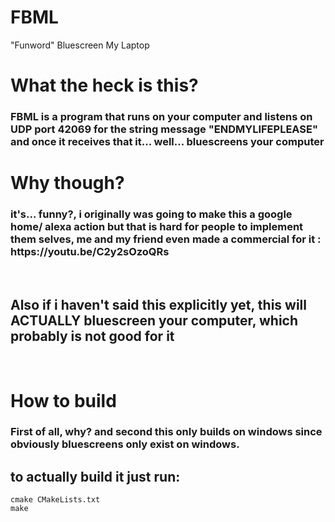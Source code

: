 # FBML
"Funword" Bluescreen My Laptop

<h1>What the heck is this?</h1>
<h3>FBML is a program that runs on your computer and listens on UDP port 42069 for the string message "ENDMYLIFEPLEASE" and once it receives that it... well... bluescreens your computer</h3>
<h1>Why though?</h1>
<h3>it's... funny?, i originally was going to make this a google home/ alexa action but that is hard for people to implement them selves, me and my friend even made a commercial for it : https://youtu.be/C2y2sOzoQRs</h3>
<br>
<h2>Also if i haven't said this explicitly yet, this will ACTUALLY bluescreen your computer, which probably is not good for it</h2>
<br>
<h1>How to build</h1>
<h3>First of all, why? and second this only builds on windows since obviously bluescreens only exist on windows.</h3>
<h2>to actually build it just run:</h2>

```
cmake CMakeLists.txt
make
```
